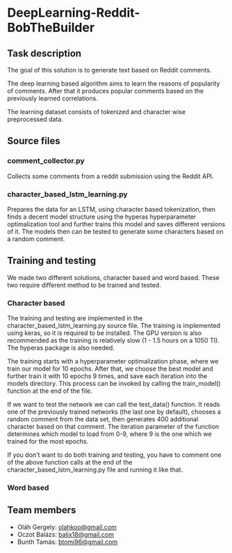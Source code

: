 # DeepLearning-Reddit-BobTheBuilder

## Task description

The goal of this solution is to generate text based on Reddit comments.

The deep learning based algorithm aims to learn the reasons of popularity of
comments. After that it produces popular comments based on the previously
learned correlations.

The learning dataset consists of tokenized and character wise preprocessed data.

## Source files

### comment_collector.py

Collects some comments from a reddit submission using the Reddit API.

### character_based_lstm_learning.py

Prepares the data for an LSTM, using character based tokenization, then finds a decent model structure using the hyperas hyperparameter optimalization tool and further trains this model and saves different versions of it. The models then can be tested to generate some characters based on a random comment.

## Training and testing

We made two different solutions, character based and word based. These two require different method to be trained and tested.

### Character based

The training and testing are implemented in the character_based_lstm_learning.py source file. The training is implemented using keras, so it is required to be installed. The GPU version is also recommended as the training is relatively slow (1 - 1.5 hours on a 1050 TI). The hyperas package is also needed.

The training starts with a hyperparameter optimalization phase, where we train our model for 10 epochs. After that, we choose the best model and further train it with 10 epochs 9 times, and save each iteration into the models directory. This process can be invoked by calling the train_model() function at the end of the file.

If we want to test the network we can call the test_data() function. It reads one of the previously trained networks (the last one by default), chooses a random comment from the data set, then generates 400 additional character based on that comment. The iteration parameter of the function determines which model to load from 0-9, where 9 is the one which we trained for the most epochs.

If you don't want to do both training and testing, you have to comment one of the above function calls at the end of the character_based_lstm_learning.py file and running it like that.


### Word based

## Team members

- Oláh Gergely: olahkoo@gmail.com
- Oczot Balázs: balix18@gmail.com
- Bunth Tamás: btomi96@gmail.com
